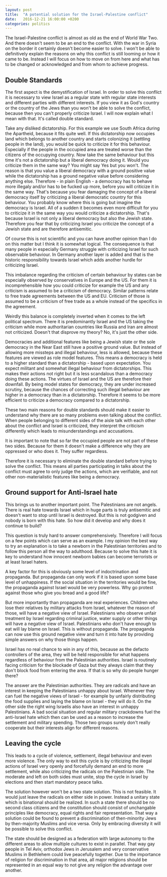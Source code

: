 ```yaml
---
layout: post
title:  "A potential solution for the Israel-Palestine conflict"
date:   2016-12-21 16:00:00 +0200
categories: politics
---
```


The Israel-Palestine conflict is almost as old as the end of World War Two.
And there doesn't seem to be an end to the conflict. With the war in Syria
on the border it certainly doesn't become easier to solve. I won't be able
to definitively explain the reasons on why this conflict is still looming
or how it came to be. Instead I will focus on how to move on from here
and what has to be changed or acknowledged and from whom to achieve progress.

## Double Standards

The first aspect is the demystification of Israel. In order to solve this conflict
it is necessary to view Israel as a regular state with regular state interests
and different parties with different interests. If you view it as God's country
or the country of the Jews than you won't be able to solve the conflict, because
then you can't properly criticize Israel. I will now explain what I mean with
that. It's called double standard.

Take any disliked dictatorship. For this example we use South Africa during the
Apartheid, because it fits quite well. If this dictatorship now occupies land
which belongs to another country and starts colonizing it (settling people in
the land), you would be quick to criticize it for this behaviour. Especially
if the people in the occupied area are treated worse than the citizens of the
occupying country. Now take the same behaviour but this time it's not a dictatorship
but a liberal democracy doing it. Would you criticize them in the same way?
You might say Yes but you won't. The reason is that you value a liberal
democracy with a ground positive value while the dictatorship has a ground
negative value before considering anything else. Therefore - in plain English -
a democracy has to behave more illegaly and/or has to be fucked up more, before
you will criticize it in the same way. That's because you fear damaging the concept
of a liberal democracy itself by criticizing a liberal democratic country for this
behaviour.
You probably know where this is going but imagine the democracy is Israel. All
of a sudden it becomes even more difficult for you to criticize it in the same
way you would criticize a dictatorship. That's because Israel is not only a liberal
democracy but also the Jewish state. Therefore you fear that by criticizing Israel
you criticize the concept of a Jewish state and are therefore antisemitic.

Of course this is not scientific and you can have another opinion than I do on
this matter but I think it is somewhat logical. The consequence is that many
people in especially Germany struggle with criticizing
Israel for such observable behaviour. In Germany another layer is added and that
is the historic responsibility towards Israel which adds another hurdle for criticizing
Israel.

This imbalance regarding the criticism of certain behaviour by states can be
especially observed by conservatives in Europe and the US. For them it is incomprehensible
how you could criticize for example the US and any criticism is assumed to be
a criticism of democracy. Similar patterns relate to free trade agreements
between the US and EU. Criticism of those is assumed to be a criticism of
free trade as a whole instead of the specifics in the agreement.

Weirdly this balance is completely inverted when it comes to the left political
spectrum. There it is predominantly Israel and the US taking the criticism while
more authoritarian countries like Russia and Iran are almost not criticized.
Doesn't that disprove my theory? No, it's just the other side. 

Democracies and additional features like being a Jewish state or the sole democracy
in the Near East still have a positive ground value. But instead of allowing more
missteps and illegal behaviour, less is allowed, because these features are
viewed as role model features. This means a democracy is held to a higher
standard than a dictatorship - based upon expectation. You expect militant and
somewhat illegal behaviour from dictatorships. This makes their actions not right
but it is less scandalous than a democracy doing these actions.
The virtues of Israel and the US are therefore their downfall. By being model states
for democracy, they are under increased scrutiny, because the chances of correcting
such illegal behaviour are higher in a democracy than in a dictatorship. Therefore
it seems to be more efficient to criticize a democracy compared to a dictatorship.

These two main reasons for double standards should make it easier to understand
why there are so many problems even talking about the conflict. When people
belonging to different sides of the aisle talk with each other about the conflict
and Israel is criticized, they interpret the criticism differently which leads to
misunderstandings and accusations.

It is important to note that so far the occupied people are not part of these
two sides. Because for them it doesn't make a difference why they are oppressed
or who does it. They suffer regardless.

Therefore it is necessary to eliminate the double standard before trying to solve
the conflict. This means all parties participating in talks about the conflict
must agree to only judge the actions, which are verifiable, and not other 
non-materialistic features like being a democracy.

## Ground support for Anti-Israel hate

This brings us to another important point. The Palestinians are not angels.
There is real hate towards Israel which in huge parts is truly antisemitic and
doesn't want to stop until Israel is destroyed. But this is not godgiven and nobody
is born with this hate. So how did it develop and why does it continue to build?

This question is truly hard to answer comprehensively. Therefore I will focus on
a few points which can serve as an example. I my opinion the best way to try
an explanation is to take a newborn in the Palestinian territories and to follow
this person all the way to adulthood. Because to solve this hate it is key to
understand how innocent newborn babies can become terrorists or at least Israel
haters.

A key factor for this is obviously some level of indoctrination and propaganda.
But propaganda can only work if it is based upon some base level of unhappiness.
If the social situation in the territories would be fine, the propaganda against
Israel would be very powerless. Why go protest against those who give you bread
and a good life?

But more importantly than propaganda are real experiences. Children who lose their
relatives by military attacks from Israel, whatever the reason of those, will have a
negative view of Israel. Palestinians who observe unfair treatment by Israel
regarding criminal justice, water supply or other things will have a negative
view of Israel. Palestinians who don't have enough to eat will lay blame on Israel.
This is without propaganda. The propaganda can now use this ground negative
view and turn it into hate by providing simple answers on why those things happen.

Israel has no real chance to win in any of this, because as the defacto controllers
of the area, they will be held responsible for what happens regardless of behaviour
from the Palestinian authorities. Israel is routinely facing criticism for the
blockade of Gaza but they always claim that they don't block food from entering
the area. If that is so why do people hunger there?

The answer are the Palestinian authorities. They are radicals and have an interest
in keeping the Palestinians unhappy about Israel. Whenever they can fuel the
negative views of Israel - for example by unfairly distributing the food supplies
and laying the blame on Israel - they will do it. On the other side the right
wing Israelis also have an interest in unhappy Palestinians. A bad social situation
and regular military crackdowns fuel the anti-Israel hate which then can be used
as a reason to increase the settlement and military spending. Those two groups
surely don't really cooperate but their interests align for different reasons.

## Leaving the cycle

This leads to a cycle of violence, settlement, illegal behaviour and even more
violence. The only way to exit this cycle is by criticizing the illegal actions
of Israel very openly and forcefully demand an end to more settlement, while also
criticizing the radicals on the Palestinian side. The moderate and left on both
sides must unite, stop the cycle in Israel by elections and then start mandatory
peace talks.

The solution however won't be a two state solution. This is not feasible. It would
just leave the radicals on either side in power. Instead a unitary state which
is binational should be realized. In such a state there should be no second class
citizens and the constitution should consist of unchangable principles like
democracy, equal rights and fair representation. That way a solution could be
found to prevent a discrimination of then-minority Jews by then-majority Muslims
and vice versa. Only by embracing diversity it will be possible to solve this
conflict.

The state should be designed as a federation with large autonomy to the different
areas to allow multiple cultures to exist in parallel. That way gay people
in Tel Aviv, orthodox Jews in Jerusalem and very conservative Muslims in Bethlehem
could live peacefully together. Due to the importance of religion for discrimination 
in that area, all major religions should be represented in an equal way to not 
give any religion the advantage over another.

